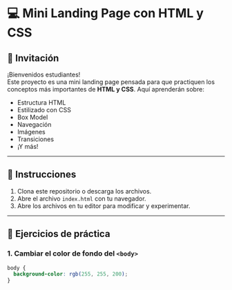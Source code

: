 # 💻 Mini Landing Page con HTML y CSS

## 📢 Invitación

¡Bienvenidos estudiantes!  
Este proyecto es una mini landing page pensada para que practiquen los conceptos más importantes de **HTML y CSS**. Aquí aprenderán sobre:

- Estructura HTML
- Estilizado con CSS
- Box Model
- Navegación
- Imágenes
- Transiciones
- ¡Y más!

---

## 📁 Instrucciones

1. Clona este repositorio o descarga los archivos.
2. Abre el archivo `index.html` con tu navegador.
3. Abre los archivos en tu editor para modificar y experimentar.

---

## 🧠 Ejercicios de práctica

### 1. Cambiar el color de fondo del `<body>`

```css
body {
  background-color: rgb(255, 255, 200);
}

